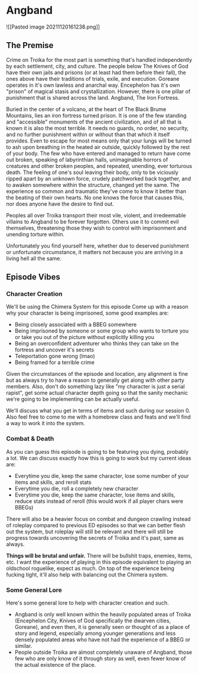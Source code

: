 # Angband
![[Pasted image 20211120161238.png]]
## The Premise
Crime on Troika for the most part is something that's handled independently by each settlement, city, and culture. The people below The Knives of God have their own jails and prisons (or at least had them before their fall), the ones above have their traditions of trials, exile, and execution. Goreane operates in it's own lawless and anarchal way. Encephelon has it's own "prison" of magical stasis and crystallization. However, there is one pillar of punishment that is shared across the land. Angband, The Iron Fortress.

Buried in the center of a volcano, at the heart of The Black Brume Mountains, lies an iron fortress turned prison. It is one of the few standing and "accessible" monuments of the ancient civilization, and of all that is known it is also the most terrible. It needs no guards, no order, no security, and no further punishment within or without than that which it itself provides. Even to escape for most means only that your lungs will be turned to ash upon breathing in the heated air outside, quickly followed by the rest of your body.
The few who have entered and managed to return have come out broken, speaking of labyrinthian halls, unimaginable horrors of creatures and other broken peoples, and repeated, unending, ever torturous death. The feeling of one's soul leaving their body, only to be viciously ripped apart by an unknown force, crudely patchworked back together, and to awaken somewhere within the structure, changed yet the same. The experience so common and traumatic they've come to know it better than the beating of their own hearts. No one knows the force that causes this, nor does anyone have the desire to find out.

Peoples all over Troika transport their most vile, violent, and irredeemable villains to Angband to be forever forgotten. Others use it to commit evil themselves, threatening those they wish to control with imprisonment and unending torture within.

Unfortunately you find yourself here, whether due to deserved punishment or unfortunate circumstance, it matters not because you are arriving in a living hell all the same.

## Episode Vibes
### Character Creation
We'll be using the Chimera System for this episode
Come up with a reason why your character is being imprisoned, some good examples are:
- Being closely associated with a BBEG somewhere
- Being imprisoned by someone or some group who wants to torture you or take you out of the picture without explicitly killing you
- Being an overconfident adventurer who thinks they can take on the fortress and uncover it's secrets
- Teleportation gone wrong (lmao)
- Being framed for a terrible crime

Given the circumstances of the episode and location, any alignment is fine but as always try to have a reason to generally get along with other party members. Also, don't do something lazy like "my character is just a serial rapist", get some actual character depth going so that the sanity mechanic we're going to be implementing can be actually useful.

We'll discuss what you get in terms of items and such during our session 0.
Also feel free to come to me with a homebrew class and feats and we'll find a way to work it into the system.

### Combat & Death
As you can guess this episode is going to be featuring you dying, probably a lot. We can discuss exactly how this is going to work but my current ideas are:
- Everytime you die, keep the same character, lose some number of your items and skills, and reroll stats
- Everytime you die, roll a completely new character
- Everytime you die, keep the same character, lose items and skills, reduce stats instead of reroll (this would work if all player chars were BBEGs)

There will also be a heavier focus on combat and dungeon crawling instead of roleplay compared to previous ED episodes so that we can better flesh out the system, but roleplay will still be relevant and there will still be progress towards uncovering the secrets of Troika and it's past, same as always.

**Things will be brutal and unfair.** There will be bullshit traps, enemies, items, etc. I want the experience of playing in this episode equivalent to playing an oldschool roguelike, expect as much. On top of the experience being fucking tight, it'll also help with balancing out the Chimera system.

### Some General Lore
Here's some general lore to help with character creation and such.
- Angband is only well known within the heavily populated areas of Troika (Encephelon City, Knives of God specifically the dwarven cities, Goreane), and even then, it is generally seen or thought of as a place of story and legend, especially among younger generations and less densely populated areas who have not had the experience of a BBEG or similar.
- People outside Troika are almost completely unaware of Angband, those few who are only know of it through story as well, even fewer know of the actual existence of the place.